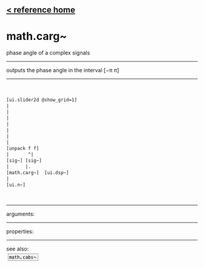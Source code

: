 [< reference home](ceammc_lib.html)
---

# math.carg~


phase angle of a complex signals

---

outputs the phase angle in the interval [−π π]
<br>


---


```


[ui.slider2d @show_grid=1]
|
|
|
|
|
|
|
[unpack f f]
|       ^|
[sig~] [sig~]
|      |.
[math.carg~]  [ui.dsp~]
|
[ui.n~]

            
```

---
arguments:


---
properties:


---
see also:<br>
[![math.cabs~](img/object_math.cabs~.png)](math.cabs~.html)
